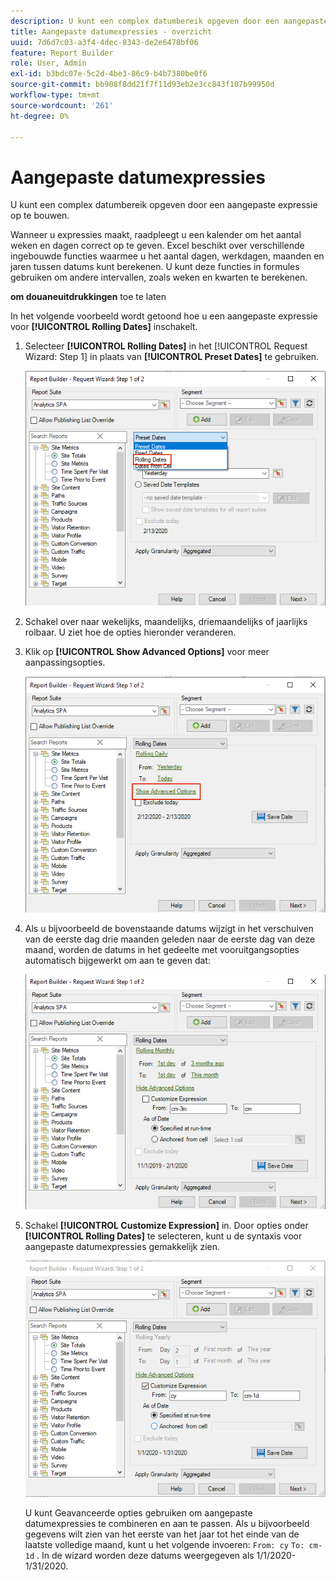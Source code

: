 ```yaml
---
description: U kunt een complex datumbereik opgeven door een aangepaste expressie op te bouwen.
title: Aangepaste datumexpressies - overzicht
uuid: 7d6d7c03-a3f4-4dec-8343-de2e6478bf06
feature: Report Builder
role: User, Admin
exl-id: b3bdc07e-5c2d-4be3-86c9-b4b7380be0f6
source-git-commit: bb908f8dd21f7f11d93eb2e3cc843f107b99950d
workflow-type: tm+mt
source-wordcount: '261'
ht-degree: 0%

---
```


# Aangepaste datumexpressies

U kunt een complex datumbereik opgeven door een aangepaste expressie op te bouwen.

Wanneer u expressies maakt, raadpleegt u een kalender om het aantal weken en dagen correct op te geven. Excel beschikt over verschillende ingebouwde functies waarmee u het aantal dagen, werkdagen, maanden en jaren tussen datums kunt berekenen. U kunt deze functies in formules gebruiken om andere intervallen, zoals weken en kwarten te berekenen.

**om douaneuitdrukkingen** toe te laten

In het volgende voorbeeld wordt getoond hoe u een aangepaste expressie voor **[!UICONTROL Rolling Dates]** inschakelt.

1. Selecteer **[!UICONTROL Rolling Dates]** in het [!UICONTROL Request Wizard: Step 1] in plaats van **[!UICONTROL Preset Dates]** te gebruiken.

   ![ Schermafbeelding die de Geselecteerde Data van het Draaien toont.](assets/rolldates1.png)

1. Schakel over naar wekelijks, maandelijks, driemaandelijks of jaarlijks rolbaar. U ziet hoe de opties hieronder veranderen.
1. Klik op **[!UICONTROL Show Advanced Options]** voor meer aanpassingsopties.

   ![ Screenshot die de Show Geavanceerde Opties benadrukt.](assets/rolldates2.png)

1. Als u bijvoorbeeld de bovenstaande datums wijzigt in het verschuiven van de eerste dag drie maanden geleden naar de eerste dag van deze maand, worden de datums in het gedeelte met vooruitgangsopties automatisch bijgewerkt om aan te geven dat:

   ![ Scherenshot die de het rollen data van de eerste dag drie maanden geleden aan de eerste dag van deze maand toont.](assets/rolldatesfor3.png)

1. Schakel **[!UICONTROL Customize Expression]** in. Door opties onder **[!UICONTROL Rolling Dates]** te selecteren, kunt u de syntaxis voor aangepaste datumexpressies gemakkelijk zien.

   ![ Schermafbeelding tonen die Geselecteerde Uitdrukking van de Aanpassing tonen.](assets/rolldatesfor5.png)

   U kunt Geavanceerde opties gebruiken om aangepaste datumexpressies te combineren en aan te passen. Als u bijvoorbeeld gegevens wilt zien van het eerste van het jaar tot het einde van de laatste volledige maand, kunt u het volgende invoeren: `From: cy` `To: cm-1d` . In de wizard worden deze datums weergegeven als 1/1/2020-1/31/2020.
